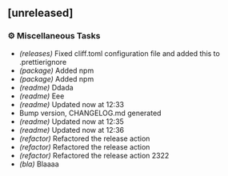 ## [unreleased]

### ⚙️ Miscellaneous Tasks

- *(releases)* Fixed cliff.toml configuration file and added this to .prettierignore
- *(package)* Added npm
- *(package)* Added npm
- *(readme)* Ddada
- *(readme)* Eee
- *(readme)* Updated now at 12:33
- Bump version, CHANGELOG.md generated
- *(readme)* Updated now at 12:35
- *(readme)* Updated now at 12:36
- *(refactor)* Refactored the release action
- *(refactor)* Refactored the release action
- *(refactor)* Refactored the release action 2322
- *(bla)* Blaaaa
